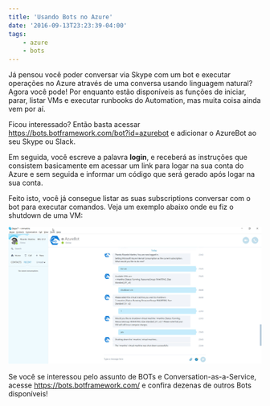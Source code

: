 ```yaml
---
title: 'Usando Bots no Azure'
date: '2016-09-13T23:23:39-04:00'
tags:
    - azure
    - bots
---
```


Já pensou você poder conversar via Skype com um bot e executar operações no Azure através de uma conversa usando linguagem natural? Agora você pode! Por enquanto estão disponíveis as funções de iniciar, parar, listar VMs e executar runbooks do Automation, mas muita coisa ainda vem por aí.

Ficou interessado? Então basta acessar <https://bots.botframework.com/bot?id=azurebot> e adicionar o AzureBot ao seu Skype ou Slack.

Em seguida, você escreve a palavra **login**, e receberá as instruções que consistem basicamente em acessar um link para logar na sua conta do Azure e sem seguida e informar um código que será gerado após logar na sua conta.

Feito isto, você já consegue listar as suas subscriptions conversar com o bot para executar comandos. Veja um exemplo abaixo onde eu fiz o shutdown de uma VM:

[![conversations_as_a_service](/wp-content/uploads/2016/09/conversations_as_a_service.jpg)](/wp-content/uploads/2016/09/conversations_as_a_service.jpg)

Se você se interessou pelo assunto de BOTs e Conversation-as-a-Service, acesse <https://bots.botframework.com/> e confira dezenas de outros Bots disponíveis!
